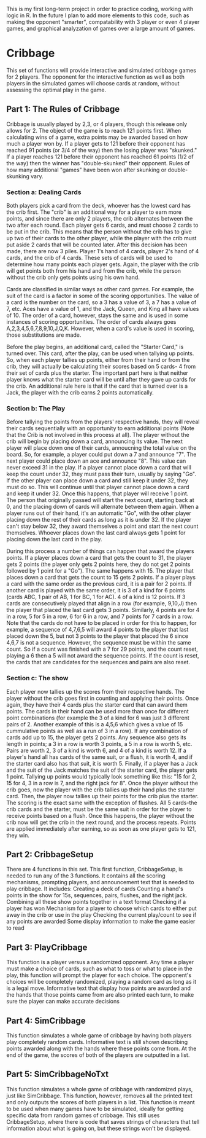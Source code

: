 This is my first long-term project in order to practice coding, working with logic in R. In the future I plan to add more elements to this code, such as making the opponent "smarter", compatability with 3 player or even 4 player games, and graphical analyzation of games over a large amount of games.

# Cribbage
This set of functions will provide interactive and simulated cribbage games for 2 players. The opponent for the interactive function as well as both players in the simulated games will choose cards at random, without assessing the optimal play in the game.

## Part 1: The Rules of Cribbage

Cribbage is usually played by 2,3, or 4 players, though this release only allows for 2. The object of the game is to reach 121 points first. When calculating wins of a game, extra points may be awarded based on how much a player won by. If a player gets to 121 before their opponent has reached 91 points (or 3/4 of the way) then the losing player was "skunked." If a player reaches 121 before their opponent has reached 61 points (1/2 of the way) then the winner has "double-skunked" their opponent. Rules of how many additional "games" have been won after skunking or double-skunking vary.

### Section a: Dealing Cards

Both players pick a card from the deck, whoever has the lowest card has the crib first. The "crib" is an additional way for a player to earn more points, and since there are only 2 players, the crib alternates between the two after each round. Each player gets 6 cards, and must choose 2 cards to be put in the crib. This means that the person without the crib has to give up two of their cards to the other player, while the player with the crib must put aside 2 cards that will be counted later. After this decision has been made, there are now 3 piles. Player 1's hand of 4 cards, player 2's hand of 4 cards, and the crib of 4 cards. These sets of cards will be used to determine how many points each player gets. Again, the player with the crib will get points both from his hand and from the crib, while the person without the crib only gets points using his own hand.

Cards are classified in similar ways as other card games. For example, the suit of the card is a factor in some of the scoring opportunities. The value of a card is the number on the card, so a 3 has a value of 3, a 7 has a value of 7, etc. Aces have a value of 1, and the Jack, Queen, and King all have values of 10. The order of a card, however, stays the same and is used in some instances of scoring opportunities. The order of cards always goes A,2,3,4,5,6,7,8,9,10,J,Q,K. However, when a card's value is used in scoring, those substitutions are made.

Before the play begins, an additional card, called the "Starter Card," is turned over. This card, after the play, can be used when tallying up points. So, when each player tallies up points, either from their hand or from the crib, they will actually be calculating their scores based on 5 cards- 4 from their set of cards plus the starter. The important part here is that neither player knows what the starter card will be until after they gave up cards for the crib. An additional rule here is that if the card that is turned over is a Jack, the player with the crib earns 2 points automatically.

### Section b: The Play

Before tallying the points from the players' respective hands, they will reveal their cards sequentially with an opportunity to earn additional points (Note that the Crib is not involved in this process at all). The player without the crib will begin by placing down a card, announcing its value. The next player will place down one of their cards, annoucning the total value on the board. So, for example, a player could put down a 7 and announce "7". The next player could place down an ace and announce "8". This value can never exceed 31 in the play. If a player cannot place down a card that will keep the count under 32, they must pass their turn, usually by saying "Go". If the other player can place down a card and still keep it under 32, they must do so. This will continue until that player cannot place down a card and keep it under 32. Once this happens, that player will receive 1 point. The person that originally passed will start the next count, starting back at 0, and the placing down of cards will alternate between them again. When a player runs out of their hand, it's an automatic "Go", with the other player placing down the rest of their cards as long as it is under 32. If the player can't stay below 32, they award themselves a point and start the next count themselves. Whoever places down the last card always gets 1 point for placing down the last card in the play.

During this process a number of things can happen that award the players points. If a player places down a card that gets the count to 31, the player gets 2 points (the player only gets 2 points here, they do not get 2 points followed by 1 point for a "Go"). The same happens with 15. The player that places down a card that gets the count to 15 gets 2 points. If a player plays a card with the same order as the previous card, it is a pair for 2 points. If another card is played with the same order, it is 3 of a kind for 6 points (cards ABC, 1 pair of AB, 1 for BC, 1 for AC). 4 of a kind is 12 points. If 3 cards are consecutively played that align in a row (for example, 9,10,J) then the player that placed the last card gets 3 points. Similarly, 4 points are for 4 in a row, 5 for 5 in a row, 6 for 6 in a row, and 7 points for 7 cards in a row. Note that the cards do not have to be placed in order for this to happen, for example, a sequence of 4,7,6,5 will award 4 points to the player that last placed down the 5, but not 3 points to the player that placed the 6 since 4,6,7 is not a sequence. However, the sequence must be within the same count. So if a count was finished with a 7 for 29 points, and the count reset, playing a 6 then a 5 will not award the sequence points. If the count is reset, the cards that are candidates for the sequences and pairs are also reset.

### Section c: The show

Each player now tallies up the scores from their respective hands. The player without the crib goes first in counting and applying their points. Once again, they have their 4 cards plus the starter card that can award them points. The cards in their hand can be used more than once for different point combinations (for example the 3 of a kind for 6 was just 3 different pairs of 2. Another example of this is a 4,5,6 which gives a value of 15 cummulative points as well as a run of 3 in a row). If any combination of cards add up to 15, the player gets 2 points. Any sequence also gets its length in points; a 3 in a row is worth 3 points, a 5 in a row is worth 5, etc. Pairs are worth 2, 3 of a kind is worth 6, and 4 of a kind is worth 12. If a player's hand all has cards of the same suit, or a flush, it is worth 4, and if the starter card also has that suit, it is worth 5. Finally, if a player has a Jack and the suit of the Jack matches the suit of the starter card, the player gets 1 point. Tallying up points would typically look something like this: "15 for 2, 15 for 4, 3 in a row is 7, and the right jack for 8". Once the player without the crib goes, now the player with the crib tallies up their hand plus the starter card. Then, the player now tallies up their points for the crib plus the starter. The scoring is the exact same with the exception of flushes. All 5 cards-the crib cards and the starter, must be the same suit in order for the player to receive points based on a flush. Once this happens, the player without the crib now will get the crib in the next round, and the process repeats. Points are applied immediately after earning, so as soon as one player gets to 121, they win.

## Part 2: CribbageSetup

There are 4 functions in this set. This first function, CribbageSetup, is needed to run any of the 3 functions. It contains all the scoring mechanisms, prompting players, and announcement text that is needed to play cribbage. It includes:
Creating a deck of cards
Counting a hand's points in the show for 15s, sequences, pairs, flushes, and the right jack.
Combining all these show points together in a text format
Checking if a player has won
Mechanism for a player to choose which cards to either put away in the crib or use in the play
Checking the current play/count to see if any points are awarded
Some display information to make the game easier to read

## Part 3: PlayCribbage

This function is a player versus a randomized opponent. Any time a player must make a choice of cards, such as what to toss or what to place in the play, this function will prompt the player for each choice. The opponent's choices will be completely randomized, playing a random card as long as it is a legal move. Informative text that display how points are awarded and the hands that those points came from are also printed each turn, to make sure the player can make accurate decisions

## Part 4: SimCribbage

This function simulates a whole game of cribbage by having both players play completely random cards. Informative text is still shown describing points awarded along with the hands where these points come from. At the end of the game, the scores of both of the players are outputted in a list.

## Part 5: SimCribbageNoTxt

This function simulates a whole game of cribbage with randomized plays, just like SimCribbage. This function, however, removes all the printed text and only outputs the scores of both players in a list. This function is meant to be used when many games have to be simulated, ideally for getting specific data from random games of cribbage. This still uses CribbageSetup, where there is code that saves strings of characters that tell information about what is going on, but these strings won't be displayed.
